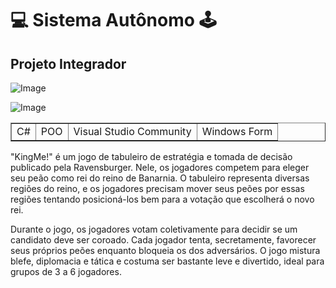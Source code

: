 #  💻 Sistema Autônomo 🕹️
## Projeto Integrador

![Image](https://github.com/user-attachments/assets/3c7e47e2-3611-4cb8-8f19-81255f297734)

![Image](https://github.com/user-attachments/assets/656b20e0-1b9d-4c9d-a1af-5a879d873a1b)

<table border="1">
  <tr>
    <td>C#</td>
    <td>POO</td>
    <td>Visual Studio Community</td>
    <td>Windows Form</td>
  </tr>
</table>

<p>
"KingMe!" é um jogo de tabuleiro de estratégia e tomada de decisão publicado pela Ravensburger. Nele, os jogadores competem para eleger seu peão como rei do reino de Banarnia. O tabuleiro representa diversas regiões do reino, e os jogadores precisam mover seus peões por essas regiões tentando posicioná-los bem para a votação que escolherá o novo rei.

Durante o jogo, os jogadores votam coletivamente para decidir se um candidato deve ser coroado. Cada jogador tenta, secretamente, favorecer seus próprios peões enquanto bloqueia os dos adversários. O jogo mistura blefe, diplomacia e tática e costuma ser bastante leve e divertido, ideal para grupos de 3 a 6 jogadores.
</p>
